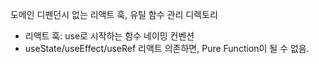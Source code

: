도메인 디펜던시 없는 리액트 훅, 유틸 함수 관리 디렉토리

- 리액트 훅: use로 시작하는 함수 네이밍 컨벤션
- useState/useEffect/useRef 리액트 의존하면, Pure Function이 될 수 없음.
